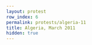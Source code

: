 ```yaml
---
layout: protest
row_index: 6
permalink: protests/algeria-11
title: Algeria, March 2011
hidden: true
---
```

